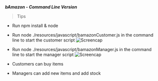 ***bAmazon - Command Line Version***

> Tips

- Run npm install & node

- Run node ./resources/javascript/bamazonCustomer.js in the command line to start the customer script
![Screencap](https://github.com/SaumilBapat/AmazonCommandLine/blob/master/assets/images/bamazonCustomer.png)

- Run node ./resources/javascript/bamazonManager.js in the command line to start the manager script
![Screencap](https://github.com/SaumilBapat/AmazonCommandLine/blob/master/assets/images/bamazonManager.png)

- Customers can buy items
- Managers can add new items and add stock
